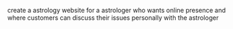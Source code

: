 create a astrology website for a astrologer who wants online presence and where customers can discuss their issues personally with the astrologer
